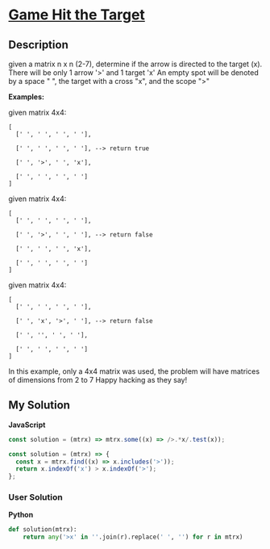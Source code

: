 # [Game Hit the Target](https://www.codewars.com/kata/5ffc226ce1666a002bf023d2)

## Description

given a matrix n x n (2-7), determine if the arrow is directed to the target (x).
There will be only 1 arrow '>' and 1 target 'x'
An empty spot will be denoted by a space " ", the target with a cross "x", and the scope ">"

**Examples:**

given matrix 4x4:

```
[
  [' ', ' ', ' ', ' '],

  [' ', ' ', ' ', ' '], --> return true

  [' ', '>', ' ', 'x'],

  [' ', ' ', ' ', ' ']
]
```

given matrix 4x4:

```
[
  [' ', ' ', ' ', ' '],

  [' ', '>', ' ', ' '], --> return false

  [' ', ' ', ' ', 'x'],

  [' ', ' ', ' ', ' ']
]
```

given matrix 4x4:

```
[
  [' ', ' ', ' ', ' '],

  [' ', 'x', '>', ' '], --> return false

  [' ', '', ' ', ' '],

  [' ', ' ', ' ', ' ']
]
```

In this example, only a 4x4 matrix was used, the problem will have matrices of dimensions from 2 to 7
Happy hacking as they say!

## My Solution

**JavaScript**

```js
const solution = (mtrx) => mtrx.some((x) => />.*x/.test(x));
```

```js
const solution = (mtrx) => {
  const x = mtrx.find((x) => x.includes('>'));
  return x.indexOf('x') > x.indexOf('>');
};
```

### User Solution

**Python**

```py
def solution(mtrx):
    return any('>x' in ''.join(r).replace(' ', '') for r in mtrx)
```
